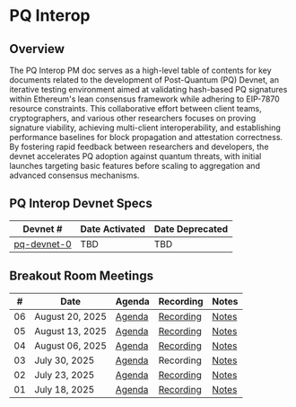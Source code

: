 # PQ Interop

## Overview
The PQ Interop PM doc serves as a high-level table of contents for key documents related to the development of Post-Quantum (PQ) Devnet, an iterative testing environment aimed at validating hash-based PQ signatures within Ethereum's lean consensus framework while adhering to EIP-7870 resource constraints. This collaborative effort between client teams, cryptographers, and various other researchers focuses on proving signature viability, achieving multi-client interoperability, and establishing performance baselines for block propagation and attestation correctness. By fostering rapid feedback between researchers and developers, the devnet accelerates PQ adoption against quantum threats, with initial launches targeting basic features before scaling to aggregation and advanced consensus mechanisms.


## PQ Interop Devnet Specs

| Devnet # | Date Activated | Date Deprecated |
| -- | -- | -- |
| [pq-devnet-0](https://github.com/leanEthereum/pm/pull/4) | TBD | TBD |


## Breakout Room Meetings

| # | Date | Agenda | Recording | Notes |
| -- | --| -- | -- | -- |
| 06 | August 20, 2025 | [Agenda](https://github.com/ethereum/pm/issues/1690) | [Recording](https://youtu.be/Bmn9lY90UGw) | [Notes](meetings/meeting-06.md) |
| 05 | August 13, 2025 | [Agenda](https://github.com/ethereum/pm/issues/1675) | [Recording](https://youtu.be/kyBvoDjbEiw?feature=shared) | [Notes](meetings/meeting-05.md) |
| 04 | August 06, 2025 | [Agenda](https://github.com/ethereum/pm/issues/1663) | [Recording](https://youtu.be/WU6y0sZv_i8) | [Notes](meetings/meeting-04.md) |
| 03 | July 30, 2025 | [Agenda](https://github.com/ethereum/pm/issues/1635) | Recording | [Notes](meetings/meeting-03.md) |
| 02 | July 23, 2025 | [Agenda](https://github.com/ethereum/pm/issues/1632) | [Recording](https://youtu.be/yZBlCnXRIEY?si=xaEHakUfO5alg498) | [Notes](meetings/meeting-02.md) |
| 01 | July 18, 2025 | [Agenda](https://github.com/ethereum/pm/issues/1631) | [Recording](https://www.youtube.com/watch?v=AeCY-vabyuY) | [Notes](meetings/meeting-01.md) |
